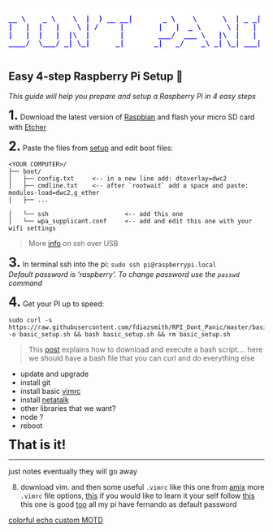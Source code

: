 <pre style='background: #fff;'>
<span style='font-family: monospace; font-weight: 700; white-space:pre; color:blue;' >
__ \    _ \    \  |  ) __ __|       _ \    \      \  | _ _|   ___|      |
|   |  |   |    \ | /     |        |   |  _ \      \ |   |   |          |
|   |  |   |  |\  |       |        ___/  ___ \   |\  |   |   |         _|
____/  \___/ _| \_|      _|       _|   _/    _\ _| \_| ___| \____|     _)
</span>
</pre>

## Easy 4-step Raspberry Pi Setup 🔧


*This guide will help you prepare and setup a Raspberry Pi in 4 easy steps*

**<span style="font-size: 25px;">1.</span>** Download the latest version of [Raspbian](https://www.raspberrypi.org/downloads/raspbian/) and flash your micro SD card with [Etcher](https://etcher.io/)

**<span style="font-size: 25px;">2.</span>** Paste the files from [setup](./setup) and edit boot files:
```
<YOUR COMPUTER>/
├── boot/
│   ├── config.txt     <-- in a new line add: dtoverlay=dwc2
│   ├── cmdline.txt    <-- after `rootwait` add a space and paste: modules-load=dwc2,g_ether
│   ├── ...

│   └── ssh                     <-- add this one
│   └── wpa_supplicant.conf     <-- add and edit this one with your wifi settings
```
>More [info](https://www.thepolyglotdeveloper.com/2016/06/connect-raspberry-pi-zero-usb-cable-ssh/) on ssh over USB

**<span style="font-size: 25px;">3.</span>**  In terminal ssh into the pi: ```sudo ssh pi@raspberrypi.local```<br>*Default password is 'raspberry'. To change password use the `passwd` command*

**<span style="font-size: 25px;">4.</span>**  Get your PI up to speed:
```
sudo curl -s https://raw.githubusercontent.com/fdiazsmith/RPI_Dont_Panic/master/basic_setup.sh -o basic_setup.sh && bash basic_setup.sh && rm basic_setup.sh
```
> This [post](https://stackoverflow.com/questions/5735666/execute-bash-script-from-url) explains how to download and execute a bash script....
here we should have a bash file that you can curl and do everything else
  * update and upgrade
  * install git
  * install basic [vimrc](https://github.com/amix/vimrc)
  * install [netatalk](http://netatalk.sourceforge.net/)
  * other libraries that we want?
  * node ?
  * reboot

**<span style="font-size: 25px;">That is it!</span>**












---


just notes eventually they will go away

8. download vim. and then some useful `.vimrc` like this one from [amix](https://github.com/amix/vimrc)
    more `.vimrc` file options, [this](https://gist.github.com/simonista/8703722)
    if you would like to learn it your self follow [this](https://dougblack.io/words/a-good-vimrc.html)
    this one is good [too](https://chrisyeh96.github.io/2017/12/18/vimrc.html)
all my pi have fernando as default password


[colorful echo ](https://misc.flogisoft.com/bash/tip_colors_and_formatting)
[custom MOTD](https://www.raspberrypi.org/forums/viewtopic.php?t=23440)
